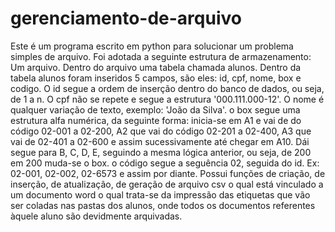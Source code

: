 # gerenciamento-de-arquivo
Este é um programa escrito em python para solucionar um problema simples de arquivo.
Foi adotada a seguinte estrutura de armazenamento:
Um arquivo.
Dentro do arquivo uma tabela chamada alunos.
Dentro da tabela alunos foram inseridos 5 campos, são eles: id, cpf, nome, box e codigo.
O id segue a ordem de inserção dentro do banco de dados, ou seja, de 1 a n.
O cpf não se repete e segue a estrutura '000.111.000-12'.
O nome é qualquer variação de texto, exemplo: 'João da Silva'.
o box segue uma estrutura alfa numérica, da seguinte forma: inicia-se em A1 e vai de do código 02-001 a 02-200, A2 que vai do código 02-201 a 02-400, A3 que vai de 02-401 a 02-600 e assim sucessivamente até chegar em A10. Dái segue para B, C, D, E, seguindo a mesma lógica anterior, ou seja, de 200 em 200 muda-se o box.
o código segue a seguência 02, seguida do id. Ex: 02-001, 02-002, 02-6573 e assim por diante.
Possui funções de criação, de inserção, de atualização, de geração de arquivo csv o qual está vinculado a um documento word o qual trata-se da impressão das etiquetas que vão ser coladas nas pastas dos alunos, onde todos os documentos referentes àquele aluno são devidmente arquivadas.  
